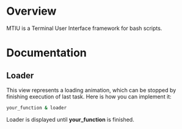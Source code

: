 # Overview

MTIU is a Terminal User Interface framework for bash scripts. 

# Documentation 

## Loader
This view represents a loading animation, which can be stopped by finishing execution of last task.
Here is how you can implement it:

~~~sh
your_function & loader
~~~

Loader is displayed until **your_function** is finished.